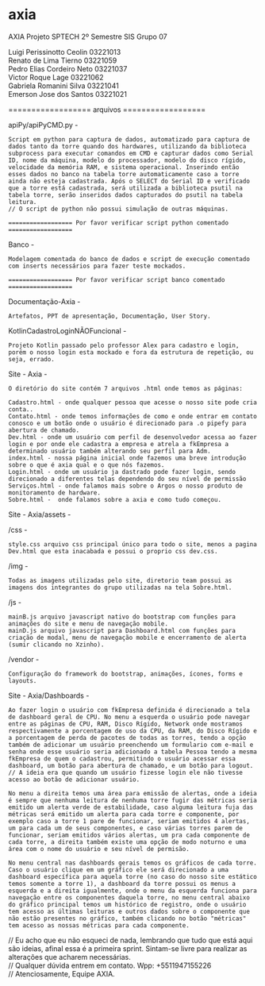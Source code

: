 # axia
AXIA
Projeto SPTECH 2º Semestre SIS Grupo 07

Luigi Perissinotto Ceolin 03221013 <br />
Renato de Lima Tierno 03221059 <br />
Pedro Elias Cordeiro Neto 03221037 <br />
Victor Roque Lage 03221062 <br />
Gabriela Romanini Silva 03221041 <br />
Emerson Jose dos Santos 03221021 <br />

================== arquivos ================== 

apiPy/apiPyCMD.py -

    Script em python para captura de dados, automatizado para captura de dados tanto da torre quando dos hardwares, utilizando da biblioteca subprocess para executar comandos em CMD e capturar dados como Serial ID, nome da máquina, modelo do processador, modelo do disco rígido, velocidade da memória RAM, e sistema operacional. Inserindo então esses dados no banco na tabela torre automaticamente caso a torre ainda não esteja cadastrada. Após o SELECT do Serial ID e verificado que a torre está cadastrada, será utilizada a biblioteca psutil na tabela torre, serão inseridos dados capturados do psutil na tabela leitura.
    // O script de python não possui simulação de outras máquinas.

    ================== Por favor verificar script python comentado ==================


Banco - 

    Modelagem comentada do banco de dados e script de execução comentado com inserts necessários para fazer teste mockados.

    ================== Por favor verificar script banco comentado ==================


Documentação-Axia - 

    Artefatos, PPT de apresentação, Documentação, User Story.


KotlinCadastroLoginNÃOFuncional -

    Projeto Kotlin passado pelo professor Alex para cadastro e login, porém o nosso login esta mockado e fora da estrutura de repetição, ou seja, errado.

Site - Axia - 

    O diretório do site contém 7 arquivos .html onde temos as páginas:

    Cadastro.html - onde qualquer pessoa que acesse o nosso site pode cria conta..
    Contato.html - onde temos informações de como e onde entrar em contato conosco e um botão onde o usuário é direcionado para .o pipefy para abertura de chamado.
    Dev.html - onde um usuário com perfil de desenvolvedor acessa ao fazer login e por onde ele cadastra a empresa e atrela a fkEmpresa a determinado usuário também alterando seu perfil para Adm.
    index.html - nossa página inicial onde fazemos uma breve introdução sobre o que é axia qual e o que nós fazemos.
    Login.html - onde um usuário ja dastrado pode fazer login, sendo direcionado a diferentes telas dependendo do seu nível de permissão
    Serviços.html - onde falamos mais sobre o Argos o nosso produto de monitoramento de hardware.
    Sobre.html -  onde falamos sobre a axia e como tudo começou. 


Site - Axia/assets -


/css -

    style.css arquivo css principal único para todo o site, menos a pagina Dev.html que esta inacabada e possui o proprio css dev.css.

/img -

    Todas as imagens utilizadas pelo site, diretorio team possui as imagens dos integrantes do grupo utilizadas na tela Sobre.html.

/js -

    mainB.js arquivo javascript nativo do bootstrap com funções para animações do site e menu de navegação mobile.
    mainD.js arquivo javascript para Dashboard.html com funções para criação de modal, menu de navegação mobile e encerramento de alerta (sumir clicando no Xzinho).

/vendor - 

    Configuração do framework do bootstrap, animações, ícones, forms e layouts.
    

Site - Axia/Dashboards -

    Ao fazer login o usuário com fkEmpresa definida é direcionado a tela de dashboard geral de CPU. No menu a esquerda o usuário pode navegar entre as páginas de CPU, RAM, Disco Rígido, Network onde mostramos respectivamente a porcentagem de uso da CPU, da RAM, do Disco Rígido e a porcentagem de perda de pacotes de todas as torres, tendo a opção também de adicionar um usuário preenchendo um formulario com e-mail e senha onde esse usuário seria adicionado a tabela Pessoa tendo a mesma fkEmpresa de quem o cadastrou, permitindo o usuário acessar essa dashboard, um botão para abertura de chamado, e um botão para logout.
    // A ideia era que quando um usuário fizesse login ele não tivesse acesso ao botão de adicionar usuário.

    No menu a direita temos uma área para emissão de alertas, onde a ideia é sempre que nenhuma leitura de nenhuma torre fugir das métricas seria emitido um alerta verde de estabilidade, caso alguma leitura fuja das métricas será emitido um alerta para cada torre e componente, por exemplo caso a torre 1 pare de funcionar, seriam emitidos 4 alertas, um para cada um de seus componentes, e caso várias torres parem de funcionar, seriam emitidos vários alertas, um pra cada componente de cada torre, a direita também existe uma opção de modo noturno e uma área com o nome do usuário e seu nível de permisão.  

    No menu central nas dashboards gerais temos os gráficos de cada torre. Caso o usuário clique em um gráfico ele será direcionado a uma dashboard específica para aquela torre (no caso do nosso site estático temos somente a torre 1), a dashboard da torre possui os menus a esquerda e a direita igualmente, onde o menu da esquerda funciona para navegação entre os componentes daquela torre, no menu central abaixo do gráfico principal temos um histórico de registro, onde o usuário tem acesso as últimas leituras e outros dados sobre o componente que não estão presentes no gráfico, também clicando no botão "métricas" tem acesso as nossas métricas para cada componente.



// Eu acho que eu não esqueci de nada, lembrando que tudo que está aqui são ideias, afinal essa é a primeira sprint. Sintam-se livre para realizar as alterações que acharem necessárias. <br />
// Qualquer dúvida entrem em contato. Wpp: +5511947155226 <br />
// Atenciosamente, Equipe AXIA. <br />
